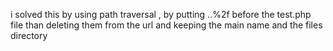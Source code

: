 i solved this by using path traversal , by putting ..%2f before the test.php
file  than deleting them from the url and keeping the main name and the files directory
